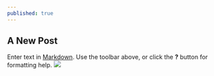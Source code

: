 ```yaml
---
published: true
---
```


## A New Post

Enter text in [Markdown](http://daringfireball.net/projects/markdown/). Use the toolbar above, or click the **?** button for formatting help.
![](/http://image.baidu.com/i?ct=503316480&z=&tn=baiduimagedetail&ipn=d&word=gihub%20hexo&step_word=&ie=utf-8&in=18246&cl=2&lm=-1&st=&cs=1154909342,3668842261&os=4097638917,3122164822&pn=1&rn=1&di=105301369153&ln=65&fr=&&fmq=1424681176648_R&ic=&s=&se=&sme=0&tab=&width=&height=&face=&is=&istype=&ist=&jit=&objurl=http%3A%2F%2Ffiles.colabug.com%2Fforum%2F201405%2F07%2F235227y3sed0f5mnfmd3xz.png&adpicid=0)